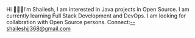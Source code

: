  Hi 👋👋👋I’m Shailesh,
   I am interested in Java projects in Open Source.
   I am currently learning Full Stack Development and DevOps.
   I am looking for collabration with Open Source persons.
   Connect:--shaileshjj368@gmail.com

<!---
shaileshjj368/shaileshjj368 is a ✨ special ✨ repository because its `README.md` (this file) appears on your GitHub profile.
You can click the Preview link to take a look at your changes.
--->
